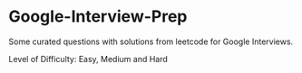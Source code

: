 # Google-Interview-Prep

Some curated questions with solutions from leetcode for Google Interviews.

Level of Difficulty: Easy, Medium and Hard
